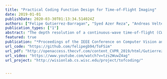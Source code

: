 ```yaml
---
title: "Practical Coding Function Design for Time-of-Flight Imaging"
date: 2019-01-01
publishDate: 2020-03-30T01:13:34.514024Z
authors: ["Felipe Gutierrez-Barragan", "Syed Azer Reza", "Andreas Velten", "Mohit Gupta"]
publication_types: ["1"]
abstract: "The depth resolution of a continuous-wave time-of-flight (CW-ToF) imaging system is determined by its coding functions. Recently, there has been growing interest in the design of new high-performance CW-ToF coding functions. However, these functions are typically designed in a hardware agnostic manner, ie, without considering the practical device limitations, such as bandwidth, source power, digital (binary) function generation. Therefore, despite theoretical improvements, practical implementation of these functions remains a challenge. We present a constrained optimization approach for designing practical coding functions that adhere to hardware constraints. The optimization problem is non-convex with a large search space and no known globally optimal solutions. To make the problem tractable, we design an iterative, alternating least-squares algorithm, along with convex relaxation of the constraints. Using this approach, we design high-performance coding functions that can be implemented on existing hardware with minimal modifications. We demonstrate the performance benefits of the resulting functions via extensive simulations and a hardware prototype."
featured: true
publication: "*Proceedings of the IEEE Conference on Computer Vision and Pattern Recognition*"
url_code: "https://github.com/felipegb94/ToFSim"
url_pdf: "http://openaccess.thecvf.com/content_CVPR_2019/html/Gutierrez-Barragan_Practical_Coding_Function_Design_for_Time-Of-Flight_Imaging_CVPR_2019_paper.html"
url_video: "https://www.youtube.com/watch?v=tzs2WuwZ4ag"
url_project: "http://wisionlab.cs.wisc.edu/project/tofcoding/"


---
```


